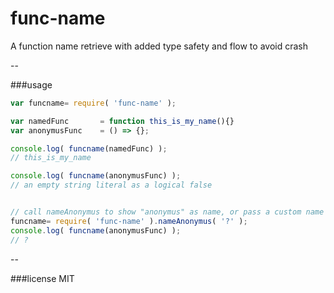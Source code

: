 # func-name

A function name retrieve with added type safety and flow to avoid crash

--

###usage

```javascript
var funcname= require( 'func-name' );

var namedFunc		= function this_is_my_name(){}
var anonymusFunc	= () => {};

console.log( funcname(namedFunc) );
// this_is_my_name

console.log( funcname(anonymusFunc) );
// an empty string literal as a logical false


// call nameAnonymus to show "anonymus" as name, or pass a custom name
funcname= require( 'func-name' ).nameAnonymus( '?' );
console.log( funcname(anonymusFunc) );
// ?
```

--

###license
MIT
